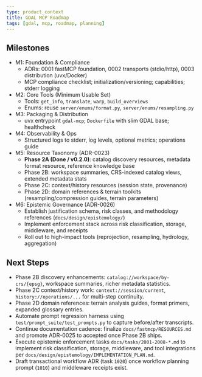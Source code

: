 ```yaml
---
type: product_context
title: GDAL MCP Roadmap
tags: [gdal, mcp, roadmap, planning]
---
```


## Milestones

- M1: Foundation & Compliance
  - ADRs: 0001 fastMCP foundation, 0002 transports (stdio/http), 0003 distribution (uvx/Docker)
  - MCP compliance checklist; initialization/versioning; capabilities; stderr logging
- M2: Core Tools (Minimum Usable Set)
  - Tools: `get_info`, `translate`, `warp`, `build_overviews`
  - Enums: reuse `server/enums/format.py`, `server/enums/resampling.py`
- M3: Packaging & Distribution
  - uvx entrypoint `gdal-mcp`; `Dockerfile` with slim GDAL base; healthcheck
- M4: Observability & Ops
  - Structured logs to stderr, log levels, optional metrics; operations guide
- M5: Resource Taxonomy (ADR-0023)
  - **Phase 2A (Done / v0.2.0)**: catalog discovery resources, metadata format resource, reference knowledge base
  - Phase 2B: workspace summaries, CRS-indexed catalog views, extended metadata stats
  - Phase 2C: context/history resources (session state, provenance)
  - Phase 2D: domain references & terrain toolkits (resampling/compression guides, terrain parameters)
- M6: Epistemic Governance (ADR-0026)
  - Establish justification schema, risk classes, and methodology references (`docs/design/epistemology/`)
  - Implement enforcement stack across risk classification, storage, middleware, and receipts
  - Roll out to high-impact tools (reprojection, resampling, hydrology, aggregation)

## Next Steps

- Phase 2B discovery enhancements: `catalog://workspace/by-crs/{epsg}`, workspace summaries, richer metadata statistics.
- Phase 2C context/history work: `context://session/current`, `history://operations/...` for multi-step continuity.
- Phase 2D domain references: terrain analysis guides, format primers, expanded glossary entries.
- Automate prompt regression harness using `test/prompt_suite/test_prompts.py` to capture before/after transcripts.
- Continue documentation cadence: finalize `docs/fastmcp/RESOURCES.md` and promote ADR-0025 to accepted once Phase 2B ships.
- Execute epistemic enforcement tasks `docs/tasks/2001-2008-*.md` to implement risk classification, storage, middleware, and tool integrations per `docs/design/epistemology/IMPLEMENTATION_PLAN.md`.
- Draft transactional workflow ADR (task `1020`) once workflow planning prompt (`1010`) and middleware receipts exist.
